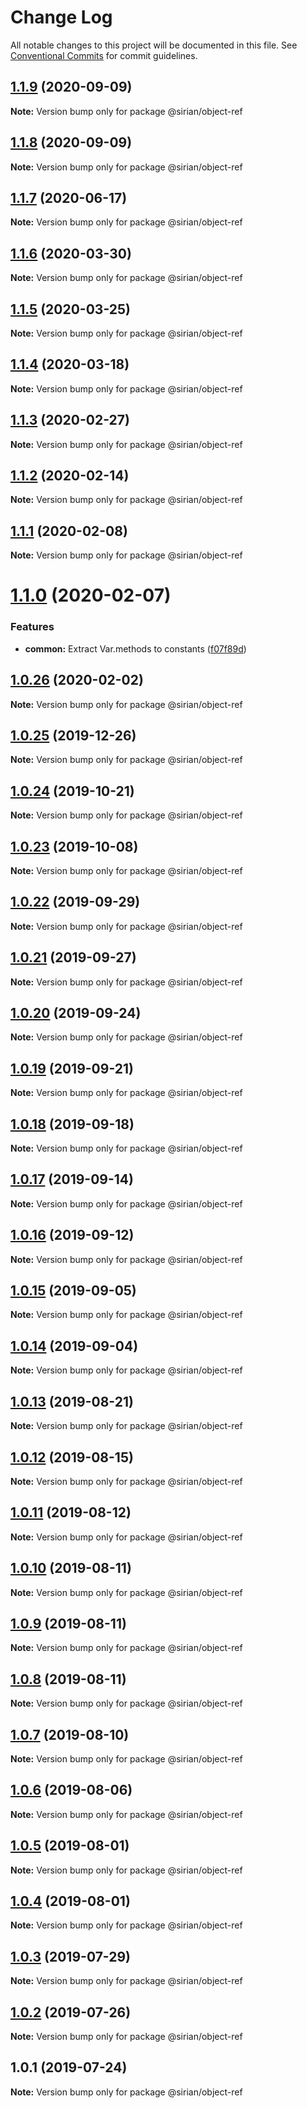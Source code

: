 # Change Log

All notable changes to this project will be documented in this file.
See [Conventional Commits](https://conventionalcommits.org) for commit guidelines.

## [1.1.9](https://github.com/sirian/js/compare/@sirian/object-ref@1.1.8...@sirian/object-ref@1.1.9) (2020-09-09)

**Note:** Version bump only for package @sirian/object-ref





## [1.1.8](https://github.com/sirian/js/compare/@sirian/object-ref@1.1.7...@sirian/object-ref@1.1.8) (2020-09-09)

**Note:** Version bump only for package @sirian/object-ref





## [1.1.7](https://github.com/sirian/js/compare/@sirian/object-ref@1.1.6...@sirian/object-ref@1.1.7) (2020-06-17)

**Note:** Version bump only for package @sirian/object-ref





## [1.1.6](https://github.com/sirian/js/compare/@sirian/object-ref@1.1.5...@sirian/object-ref@1.1.6) (2020-03-30)

**Note:** Version bump only for package @sirian/object-ref





## [1.1.5](https://github.com/sirian/js/compare/@sirian/object-ref@1.1.4...@sirian/object-ref@1.1.5) (2020-03-25)

**Note:** Version bump only for package @sirian/object-ref





## [1.1.4](https://github.com/sirian/js/compare/@sirian/object-ref@1.1.3...@sirian/object-ref@1.1.4) (2020-03-18)

**Note:** Version bump only for package @sirian/object-ref





## [1.1.3](https://github.com/sirian/js/compare/@sirian/object-ref@1.1.2...@sirian/object-ref@1.1.3) (2020-02-27)

**Note:** Version bump only for package @sirian/object-ref





## [1.1.2](https://github.com/sirian/js/compare/@sirian/object-ref@1.1.1...@sirian/object-ref@1.1.2) (2020-02-14)

**Note:** Version bump only for package @sirian/object-ref





## [1.1.1](https://github.com/sirian/js/compare/@sirian/object-ref@1.1.0...@sirian/object-ref@1.1.1) (2020-02-08)

**Note:** Version bump only for package @sirian/object-ref





# [1.1.0](https://github.com/sirian/js/compare/@sirian/object-ref@1.0.26...@sirian/object-ref@1.1.0) (2020-02-07)


### Features

* **common:** Extract Var.methods to constants ([f07f89d](https://github.com/sirian/js/commit/f07f89da11f2a6f4d3a3e64517abb9c755963042))





## [1.0.26](https://github.com/sirian/js/compare/@sirian/object-ref@1.0.25...@sirian/object-ref@1.0.26) (2020-02-02)

**Note:** Version bump only for package @sirian/object-ref





## [1.0.25](https://github.com/sirian/js/compare/@sirian/object-ref@1.0.24...@sirian/object-ref@1.0.25) (2019-12-26)

**Note:** Version bump only for package @sirian/object-ref





## [1.0.24](https://github.com/sirian/js/compare/@sirian/object-ref@1.0.23...@sirian/object-ref@1.0.24) (2019-10-21)

**Note:** Version bump only for package @sirian/object-ref





## [1.0.23](https://github.com/sirian/js/compare/@sirian/object-ref@1.0.22...@sirian/object-ref@1.0.23) (2019-10-08)

**Note:** Version bump only for package @sirian/object-ref





## [1.0.22](https://github.com/sirian/js/compare/@sirian/object-ref@1.0.21...@sirian/object-ref@1.0.22) (2019-09-29)

**Note:** Version bump only for package @sirian/object-ref





## [1.0.21](https://github.com/sirian/js/compare/@sirian/object-ref@1.0.20...@sirian/object-ref@1.0.21) (2019-09-27)

**Note:** Version bump only for package @sirian/object-ref





## [1.0.20](https://github.com/sirian/js/compare/@sirian/object-ref@1.0.19...@sirian/object-ref@1.0.20) (2019-09-24)

**Note:** Version bump only for package @sirian/object-ref





## [1.0.19](https://github.com/sirian/js/compare/@sirian/object-ref@1.0.18...@sirian/object-ref@1.0.19) (2019-09-21)

**Note:** Version bump only for package @sirian/object-ref





## [1.0.18](https://github.com/sirian/js/compare/@sirian/object-ref@1.0.17...@sirian/object-ref@1.0.18) (2019-09-18)

**Note:** Version bump only for package @sirian/object-ref





## [1.0.17](https://github.com/sirian/js/compare/@sirian/object-ref@1.0.16...@sirian/object-ref@1.0.17) (2019-09-14)

**Note:** Version bump only for package @sirian/object-ref





## [1.0.16](https://github.com/sirian/js/compare/@sirian/object-ref@1.0.15...@sirian/object-ref@1.0.16) (2019-09-12)

**Note:** Version bump only for package @sirian/object-ref





## [1.0.15](https://github.com/sirian/js/compare/@sirian/object-ref@1.0.14...@sirian/object-ref@1.0.15) (2019-09-05)

**Note:** Version bump only for package @sirian/object-ref





## [1.0.14](https://github.com/sirian/js/compare/@sirian/object-ref@1.0.13...@sirian/object-ref@1.0.14) (2019-09-04)

**Note:** Version bump only for package @sirian/object-ref





## [1.0.13](https://github.com/sirian/js/compare/@sirian/object-ref@1.0.12...@sirian/object-ref@1.0.13) (2019-08-21)

**Note:** Version bump only for package @sirian/object-ref





## [1.0.12](https://github.com/sirian/js/compare/@sirian/object-ref@1.0.11...@sirian/object-ref@1.0.12) (2019-08-15)

**Note:** Version bump only for package @sirian/object-ref





## [1.0.11](https://github.com/sirian/js/compare/@sirian/object-ref@1.0.10...@sirian/object-ref@1.0.11) (2019-08-12)

**Note:** Version bump only for package @sirian/object-ref





## [1.0.10](https://github.com/sirian/js/compare/@sirian/object-ref@1.0.9...@sirian/object-ref@1.0.10) (2019-08-11)

**Note:** Version bump only for package @sirian/object-ref





## [1.0.9](https://github.com/sirian/js/compare/@sirian/object-ref@1.0.8...@sirian/object-ref@1.0.9) (2019-08-11)

**Note:** Version bump only for package @sirian/object-ref





## [1.0.8](https://github.com/sirian/js/compare/@sirian/object-ref@1.0.7...@sirian/object-ref@1.0.8) (2019-08-11)

**Note:** Version bump only for package @sirian/object-ref





## [1.0.7](https://github.com/sirian/js/compare/@sirian/object-ref@1.0.6...@sirian/object-ref@1.0.7) (2019-08-10)

**Note:** Version bump only for package @sirian/object-ref





## [1.0.6](https://github.com/sirian/js/compare/@sirian/object-ref@1.0.5...@sirian/object-ref@1.0.6) (2019-08-06)

**Note:** Version bump only for package @sirian/object-ref





## [1.0.5](https://github.com/sirian/js/compare/@sirian/object-ref@1.0.4...@sirian/object-ref@1.0.5) (2019-08-01)

**Note:** Version bump only for package @sirian/object-ref





## [1.0.4](https://github.com/sirian/js/compare/@sirian/object-ref@1.0.3...@sirian/object-ref@1.0.4) (2019-08-01)

**Note:** Version bump only for package @sirian/object-ref





## [1.0.3](https://github.com/sirian/js/compare/@sirian/object-ref@1.0.2...@sirian/object-ref@1.0.3) (2019-07-29)

**Note:** Version bump only for package @sirian/object-ref





## [1.0.2](https://github.com/sirian/js/compare/@sirian/object-ref@1.0.1...@sirian/object-ref@1.0.2) (2019-07-26)

**Note:** Version bump only for package @sirian/object-ref





## 1.0.1 (2019-07-24)

**Note:** Version bump only for package @sirian/object-ref
